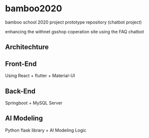 # bamboo2020
bamboo school 2020 project prototype repository (chatbot project)

enhancing the withnet gsshop coperation site using the FAQ chatbot


## Architechture 


## Front-End
Using React + flutter + Material-UI


## Back-End
Springboot + MySQL Server


## AI Modeling
Python flask library + AI Modeling Logic
